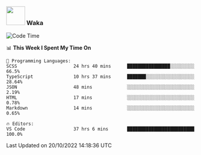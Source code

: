 ### <img src="https://media.giphy.com/media/VgCDAzcKvsR6OM0uWg/giphy.gif" width="50"> Waka

  <!--START_SECTION:waka-->
![Code Time](http://img.shields.io/badge/Code%20Time-973%20hrs%2059%20mins-blue)

📊 **This Week I Spent My Time On** 

```text
💬 Programming Languages: 
SCSS                     24 hrs 40 mins      ████████████████░░░░░░░░░   66.5% 
TypeScript               10 hrs 37 mins      ███████░░░░░░░░░░░░░░░░░░   28.64% 
JSON                     48 mins             ░░░░░░░░░░░░░░░░░░░░░░░░░   2.19% 
HTML                     17 mins             ░░░░░░░░░░░░░░░░░░░░░░░░░   0.78% 
Markdown                 14 mins             ░░░░░░░░░░░░░░░░░░░░░░░░░   0.65%

🔥 Editors: 
VS Code                  37 hrs 6 mins       █████████████████████████   100.0%

```


 Last Updated on 20/10/2022 14:18:36 UTC
<!--END_SECTION:waka-->

